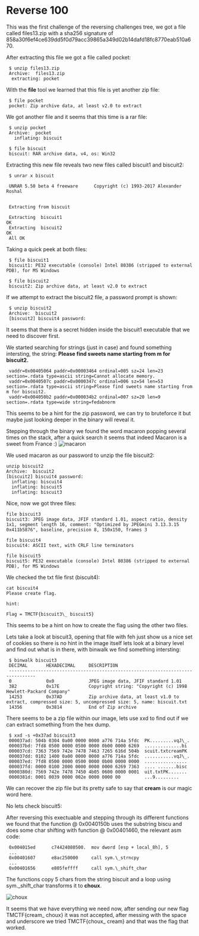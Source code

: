 # Reverse 100
This was the first challenge of the reversing challenges tree, we got a file called
files13.zip with a sha256 signature of 858a30f6ef4ce639dd5f0d79acc39865a349d02b14dafd18fc8770eab510a670.

After extracting this file we got a file called pocket:
```
 $ unzip files13.zip
 Archive:  files13.zip
  extracting: pocket
```
With the **file** tool we learned that this file is yet another zip file:
```
 $ file pocket
 pocket: Zip archive data, at least v2.0 to extract
```
We got another file and it seems that this time is a rar file:
```
 $ unzip pocket
 Archive:  pocket
   inflating: biscuit

 $ file biscuit 
 biscuit: RAR archive data, v4, os: Win32
```
Extracting this new file reveals two new files called biscuit1 and biscuit2:
```
 $ unrar x biscuit

 UNRAR 5.50 beta 4 freeware      Copyright (c) 1993-2017 Alexander Roshal


 Extracting from biscuit

 Extracting  biscuit1                                                  OK 
 Extracting  biscuit2                                                  OK 
 All OK
```
Taking a quick peek at both files:
```
 $ file biscuit1 
 biscuit1: PE32 executable (console) Intel 80386 (stripped to external PDB), for MS Windows

 $ file biscuit2 
 biscuit2: Zip archive data, at least v2.0 to extract
```
If we attempt to extract the biscuit2 file, a password prompt is shown:
```
 $ unzip biscuit2
 Archive:  biscuit2
 [biscuit2] biscuit4 password:
```
It seems that there is a secret hidden inside the biscuit1 executable that we need to discover first.

We started searching for strings (just in case) and found something intersting, the string:
**Please find sweets name starting from m for biscuit2.**
```
 vaddr=0x00405064 paddr=0x00003464 ordinal=005 sz=24 len=23 section=.rdata type=ascii string=Cannot allocate memory.
 vaddr=0x0040507c paddr=0x0000347c ordinal=006 sz=54 len=53 section=.rdata type=ascii string=Please find sweets name starting from m for biscuit2.
 vaddr=0x004050b2 paddr=0x000034b2 ordinal=007 sz=20 len=9 section=.rdata type=wide string=fedabnorm
```
This seems to be a hint for the zip password, we can try to bruteforce it but maybe just looking
deeper in the binary will reveal it.

Stepping through the binary we found the word macaron popping several times on the stack, after a quick
search it seems that indeed Macaron is a sweet from France :)
![macaron](/imgs/macaron.png)

We used macaron as our password to unzip the file biscuit2:
```
unzip biscuit2
Archive:  biscuit2
[biscuit2] biscuit4 password: 
  inflating: biscuit4
  inflating: biscuit5
  inflating: biscuit3
```
Nice, now we got three files:
```
file biscuit3 
biscuit3: JPEG image data, JFIF standard 1.01, aspect ratio, density 1x1, segment length 16, comment: "Optimized by JPEGmini 3.13.3.15 0x411b5876", baseline, precision 8, 150x150, frames 3

file biscuit4
biscuit4: ASCII text, with CRLF line terminators

file biscuit5
biscuit5: PE32 executable (console) Intel 80386 (stripped to external PDB), for MS Windows
```
We checked the txt file first (biscuit4):
```
cat biscuit4 
Please create flag.

hint:

Flag = TMCTF{biscuit3\_ biscuit5}
```
This seems to be a hint on how to create the flag using the other two files.

Lets take a look at biscuit3, opening that file with feh just show us a nice set of cookies so 
there is no hint in the image itself lets look at a binary level and find out what is in there, with 
binwalk we find something intersting:
```
 $ binwalk biscuit3
 DECIMAL       HEXADECIMAL     DESCRIPTION
 --------------------------------------------------------------------------------
 0             0x0             JPEG image data, JFIF standard 1.01
 382           0x17E           Copyright string: "Copyright (c) 1998 Hewlett-Packard Company"
 14253         0x37AD          Zip archive data, at least v1.0 to extract, compressed size: 5, uncompressed size: 5, name: biscuit.txt
 14356         0x3814          End of Zip archive
```
There seems to be a zip file within our image, lets use xxd to find out if we can extract something from 
the hex dump.

```
 $ xxd -s +0x37ad biscuit3 
 000037ad: 504b 0304 0a00 0000 0000 a776 714a 5fdc  PK.........vqJ\_.
 000037bd: 7fd8 0500 0000 0500 0000 0b00 0000 6269  ..............bi
 000037cd: 7363 7569 742e 7478 7463 7265 616d 504b  scuit.txtcreamPK
 000037dd: 0102 1400 0a00 0000 0000 a776 714a 5fdc  ...........vqJ\_.
 000037ed: 7fd8 0500 0000 0500 0000 0b00 0000 0000  ................
 000037fd: 0000 0100 2000 0000 0000 0000 6269 7363  .... .......bisc
 0000380d: 7569 742e 7478 7450 4b05 0600 0000 0001  uit.txtPK.......
 0000381d: 0001 0039 0000 002e 0000 0000 00         ...9.........
```

We can recover the zip file but its pretty safe to say that **cream** is our magic word here.

No lets check biscuit5:

After reversing this exectuable and stepping through its different functions we found that the
function @ 0x0040150b uses the substring biscu and does some char shifting with function @ 0x00401460,
the relevant asm code:
```
 0x004015ed      c74424080500.  mov dword [esp + local_8h], 5
 ...
 0x00401607      e8ac250000     call sym.\_strncpy
 ...
 0x00401656      e805feffff     call sym.\_shift_char
```
The functions copy 5 chars from the string biscuit and a loop using sym.\_shift_char transforms it to
**choux**.

![choux](/imgs/choux.png)

It seems that we have everything we need now, after sending our new flag TMCTF{cream\_ choux} it was not
accepted, after messing with the space and underscore we tried TMCTF{choux\_ cream} and that was the
flag that worked.
